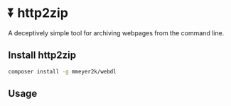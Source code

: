 # :arrow_double_down: http2zip

A deceptively simple tool for archiving webpages from the command line.

## Install http2zip

```bash
composer install -g mmeyer2k/webdl
```

## Usage

```bash

```
